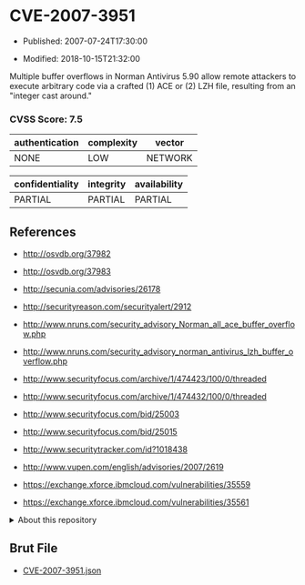 # CVE-2007-3951

- Published: 2007-07-24T17:30:00

- Modified: 2018-10-15T21:32:00

Multiple buffer overflows in Norman Antivirus 5.90 allow remote attackers to execute arbitrary code via a crafted (1) ACE or (2) LZH file, resulting from an "integer cast around."

### CVSS Score: **7.5**

| authentication | complexity | vector |
| --- | --- | --- |
| NONE | LOW | NETWORK |

| confidentiality | integrity | availability |
| --- | --- | --- |
| PARTIAL | PARTIAL | PARTIAL |

## References

* http://osvdb.org/37982

* http://osvdb.org/37983

* http://secunia.com/advisories/26178

* http://securityreason.com/securityalert/2912

* http://www.nruns.com/security_advisory_Norman_all_ace_buffer_overflow.php

* http://www.nruns.com/security_advisory_norman_antivirus_lzh_buffer_overflow.php

* http://www.securityfocus.com/archive/1/474423/100/0/threaded

* http://www.securityfocus.com/archive/1/474432/100/0/threaded

* http://www.securityfocus.com/bid/25003

* http://www.securityfocus.com/bid/25015

* http://www.securitytracker.com/id?1018438

* http://www.vupen.com/english/advisories/2007/2619

* https://exchange.xforce.ibmcloud.com/vulnerabilities/35559

* https://exchange.xforce.ibmcloud.com/vulnerabilities/35561

<details>
<summary>About this repository</summary> 

  This repository is part of the project [Live Hack CVE](https://github.com/Live-Hack-CVE). Main website can be found [www.live-hack.org](https://www.live-hack.org) 
  
  Made by [Sn0wAlice](https://github.com/Sn0wAlice) for the people that care about security and need to have a feed of the latest CVEs. Hope you enjoy it, don't forget to star the repo and follow me on [Twitter](https://twitter.com/Sn0wAlice) and [Github](https://github.com/Sn0wAlice). And that is my [personnal website](https://www.alice-snow.me/)

  - [Home Page](https://github.com/Live-Hack-CVE)
  - [Framework](https://github.com/Live-Hack-CVE/cve-framework)
  - [CVE database](https://github.com/Live-Hack-CVE/full_database)
  - [Changelog](https://github.com/Live-Hack-CVE/Changelog)
</details>

## Brut File

* [CVE-2007-3951.json](https://raw.githubusercontent.com/Live-Hack-CVE/full_database/main/cves/2007/CVE-2007-3951.json)


